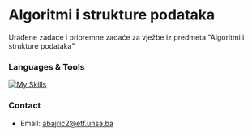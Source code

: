 # Algoritmi i strukture podataka
Urađene zadaće i pripremne zadaće za vježbe iz predmeta "Algoritmi i strukture podataka"
### Languages & Tools
[![My Skills](https://skillicons.dev/icons?i=cpp)](https://devdocs.io/cpp/)
### Contact
- Email: [abajric2@etf.unsa.ba](mailto:abajric2@etf.unsa.ba)

